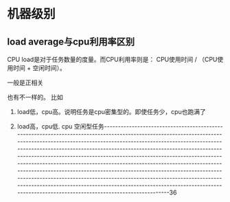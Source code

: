 # 机器级别

## load average与cpu利用率区别
CPU load是对于任务数量的度量。而CPU利用率则是： CPU使用时间 / （CPU使用时间 + 空闲时间）。

一般是正相关

也有不一样的。
比如
1. load低，cpu高。说明任务是cpu密集型的。即使任务少，cpu也跑满了

2. load高，cpu低. 
cpu
空闲型任务------------------------------------------------------------------------------------------------------------------------------------------------------------------------------------------------------------------------------------------------------------------------------------------------------------------------------------------------------------------------------------------------------------------------------------------------------------------------------------------------------------------------------------------------------------------------------------------------------------------------------------------------------------------------------------------------------------------36
















































































































